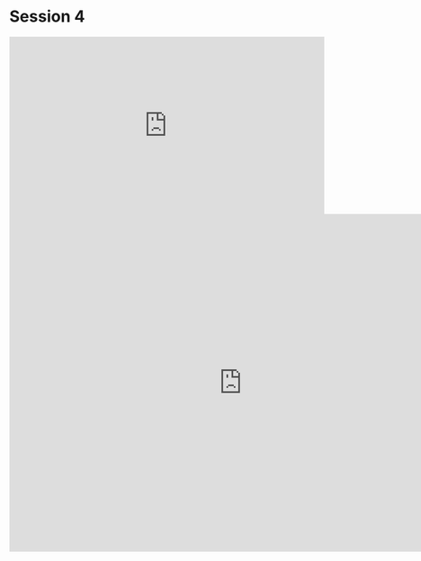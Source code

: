 # Session 4

<iframe width="560" height="315" src="https://www.youtube-nocookie.com/embed/BpBparSZq-c" frameborder="0" allow="autoplay; encrypted-media" allowfullscreen></iframe>

<iframe id="iframe_container" frameborder="0" webkitallowfullscreen="" mozallowfullscreen="" allowfullscreen="" allow="autoplay; fullscreen" width="825" height="600" src="https://prezi.com/embed/bp8cggikj4yv/?bgcolor=ffffff&amp;lock_to_path=0&amp;autoplay=0&amp;autohide_ctrls=0&amp;landing_data=bHVZZmNaNDBIWnNjdEVENDRhZDFNZGNIUE43MHdLNWpsdFJLb2ZHanI5dVY5ZFBRWDJ0ZlZhdnpZak54NzFod0lBPT0&amp;landing_sign=IT8yfU7zhMfkdNLnA9tctoDF295acz4zpm-_DURg8R4"></iframe>
